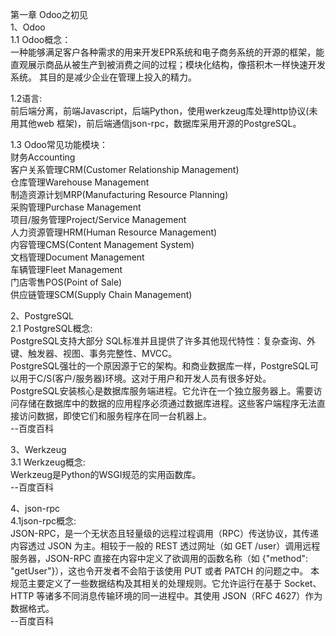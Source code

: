 第一章 Odoo之初见<br>
1、Odoo<br>
1.1 Odoo概念：<br>
一种能够满足客户各种需求的用来开发EPR系统和电子商务系统的开源的框架，能直观展示商品从被生产到被消费之间的过程；模块化结构，像搭积木一样快速开发系统。
其目的是减少企业在管理上投入的精力。

1.2语言:<br>
前后端分离，前端Javascript，后端Python，使用werkzeug库处理http协议(未用其他web 框架)，前后端通信json-rpc，数据库采用开源的PostgreSQL。</br>

1.3 Odoo常见功能模块： <br>
    财务Accounting<br>
    客户关系管理CRM(Customer Relationship Management) <br>
    仓库管理Warehouse Management<br>
    制造资源计划MRP(Manufacturing Resource Planning) <br>
    采购管理Purchase Management<br>
    项目/服务管理Project/Service Management<br>
    人力资源管理HRM(Human Resource Management) <br>
    内容管理CMS(Content Management System) <br>
    文档管理Document Management<br>
    车辆管理Fleet Management<br>
    门店零售POS(Point of Sale) <br>
    供应链管理SCM(Supply Chain Management)  <br>

2、PostgreSQL<br>
2.1 PostgreSQL概念:  <br>
PostgreSQL支持大部分 SQL标准并且提供了许多其他现代特性：复杂查询、外键、触发器、视图、事务完整性、MVCC。<br>
PostgreSQL强壮的一个原因源于它的架构。和商业数据库一样，PostgreSQL可以用于C/S(客户/服务器)环境。这对于用户和开发人员有很多好处。<br>
PostgreSQL安装核心是数据库服务端进程。它允许在一个独立服务器上。需要访问存储在数据库中的数据的应用程序必须通过数据库进程。这些客户端程序无法直接访问数据，即使它们和服务程序在同一台机器上。<br>
--百度百科

3、Werkzeug<br>
3.1 Werkzeug概念:<br>
Werkzeug是Python的WSGI规范的实用函数库。<br>
--百度百科

4、json-rpc<br>
4.1json-rpc概念:<br>
JSON-RPC，是一个无状态且轻量级的远程过程调用（RPC）传送协议，其传递内容透过 JSON 为主。相较于一般的 REST 透过网址（如 GET /user）调用远程服务器，JSON-RPC 直接在内容中定义了欲调用的函数名称（如 {"method": "getUser"}），这也令开发者不会陷于该使用 PUT 或者 PATCH 的问题之中。 本规范主要定义了一些数据结构及其相关的处理规则。它允许运行在基于 Socket、HTTP 等诸多不同消息传输环境的同一进程中。其使用 JSON（RFC 4627）作为数据格式。<br>
--百度百科
